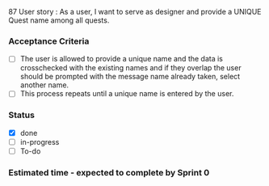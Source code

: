 87 User story : As a user, I want to serve as designer and provide a UNIQUE Quest name among all quests. <br>
### Acceptance Criteria
- [ ] The user is allowed to provide a unique name and the data is crosschecked with the existing names and if they overlap the user should be prompted with the message name already taken, select another name.
- [ ] This process repeats until a unique name is entered by the user.
### Status 
- [x] done
- [ ] in-progress
- [ ] To-do
### Estimated time - expected to complete by Sprint 0 
